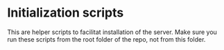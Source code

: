 # Initialization scripts

This are helper scripts to facilitat installation of the server. Make sure you run these scripts from the root folder of the repo, not from this folder.
